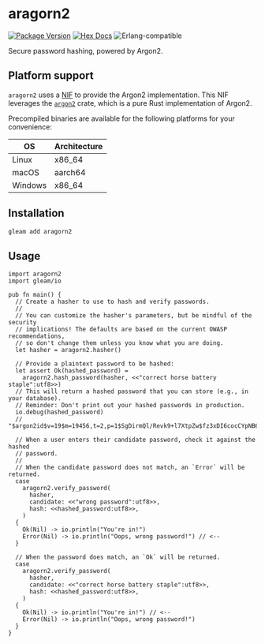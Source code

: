 # aragorn2

[![Package Version](https://img.shields.io/hexpm/v/aragorn2)](https://hex.pm/packages/aragorn2)
[![Hex Docs](https://img.shields.io/badge/hex-docs-ffaff3)](https://hexdocs.pm/aragorn2/)
![Erlang-compatible](https://img.shields.io/badge/target-erlang-b83998)

Secure password hashing, powered by Argon2.

## Platform support

`aragorn2` uses a [NIF](https://www.erlang.org/doc/system/nif) to provide the Argon2 implementation. This NIF leverages the [`argon2`](https://crates.io/crates/argon2) crate, which is a pure Rust implementation of Argon2.

Precompiled binaries are available for the following platforms for your convenience:

| OS      | Architecture |
| ------- | ------------ |
| Linux   | x86_64       |
| macOS   | aarch64      |
| Windows | x86_64       |

## Installation

```sh
gleam add aragorn2
```

## Usage

```gleam
import aragorn2
import gleam/io

pub fn main() {
  // Create a hasher to use to hash and verify passwords.
  //
  // You can customize the hasher's parameters, but be mindful of the security
  // implications! The defaults are based on the current OWASP recommendations,
  // so don't change them unless you know what you are doing.
  let hasher = aragorn2.hasher()

  // Provide a plaintext password to be hashed:
  let assert Ok(hashed_password) =
    aragorn2.hash_password(hasher, <<"correct horse battery staple":utf8>>)
  // This will return a hashed password that you can store (e.g., in your database).
  // Reminder: Don't print out your hashed passwords in production.
  io.debug(hashed_password)
  // "$argon2id$v=19$m=19456,t=2,p=1$SgDirmQl/Revk9+l7XtpZw$fz3xDI6cocCYpNB63FmMV4PhRpRTBK8KMuhYaWnAIKc"

  // When a user enters their candidate password, check it against the hashed
  // password.
  //
  // When the candidate password does not match, an `Error` will be returned.
  case
    aragorn2.verify_password(
      hasher,
      candidate: <<"wrong password":utf8>>,
      hash: <<hashed_password:utf8>>,
    )
  {
    Ok(Nil) -> io.println("You're in!")
    Error(Nil) -> io.println("Oops, wrong password!") // <--
  }

  // When the password does match, an `Ok` will be returned.
  case
    aragorn2.verify_password(
      hasher,
      candidate: <<"correct horse battery staple":utf8>>,
      hash: <<hashed_password:utf8>>,
    )
  {
    Ok(Nil) -> io.println("You're in!") // <--
    Error(Nil) -> io.println("Oops, wrong password!")
  }
}
```
